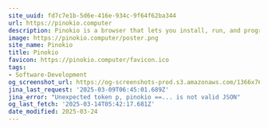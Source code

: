 ```yaml
---
site_uuid: fd7c7e1b-5d6e-416e-934c-9f64f62ba344
url: https://pinokio.computer
description: Pinokio is a browser that lets you install, run, and programmatically control ANY application, automatically.
image: https://pinokio.computer/poster.png
site_name: Pinokio
title: Pinokio
favicon: https://pinokio.computer/favicon.ico
tags:
- Software-Development
og_screenshot_url: https://og-screenshots-prod.s3.amazonaws.com/1366x768/80/false/0d26013b4c18046086c8d7dc7c959f72fa1c4cbbf8804879f267ce27c8c61de8.jpeg
jina_last_request: '2025-03-09T06:45:01.689Z'
jina_error: "Unexpected token p, pinokio ==... is not valid JSON"
og_last_fetch: '2025-03-14T05:42:17.681Z'
date_modified: 2025-03-24
---
```




